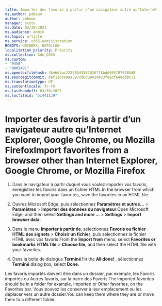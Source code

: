 ```yaml
---
title: Importer des favoris à partir d’un navigateur autre qu’Internet Explorer, Google Chrome, ou Mozilla Firefox
ms.author: pebaum
author: pebaum
manager: scotv
ms.date: 03/30/2021
ms.audience: Admin
ms.topic: article
ms.service: o365-administration
ROBOTS: NOINDEX, NOFOLLOW
localization_priority: Priority
ms.collection: Adm_O365
ms.custom:
- "9450"
- "9005491"
ms.openlocfilehash: 48e6d5ac22278544587d167f8bdd9957079f85d8
ms.sourcegitcommit: bef118c00aa397cd6d8941d403fe9cfa49dd8c73
ms.translationtype: HT
ms.contentlocale: fr-FR
ms.lasthandoff: 03/30/2021
ms.locfileid: "51441139"
---
```

# <a name="import-favorites-from-a-browser-other-than-internet-explorer-google-chrome-or-mozilla-firefox"></a><span data-ttu-id="0ebd5-102">Importer des favoris à partir d’un navigateur autre qu’Internet Explorer, Google Chrome, ou Mozilla Firefox</span><span class="sxs-lookup"><span data-stu-id="0ebd5-102">Import favorites from a browser other than Internet Explorer, Google Chrome, or Mozilla Firefox</span></span>

1. <span data-ttu-id="0ebd5-103">Dans le navigateur à partir duquel vous voulez importer vos favoris, enregistrez les favoris dans un fichier HTML.</span><span class="sxs-lookup"><span data-stu-id="0ebd5-103">In the browser from which you want to import your favorites, save the favorites in an HTML file.</span></span>

1. <span data-ttu-id="0ebd5-104">Ouvrez Microsoft Edge, puis sélectionnez **Paramètres et autres...** > **Paramètres** > **importer des données du navigateur**.</span><span class="sxs-lookup"><span data-stu-id="0ebd5-104">Open Microsoft Edge, and then select **Settings and more ...** > **Settings** > **Import browser data**.</span></span>

1. <span data-ttu-id="0ebd5-105">Dans le menu **Importer à partir de**, sélectionnez **Favoris ou fichier HTML des signets** > **Choisir un fichier**, puis sélectionnez le fichier HTML avec vos favoris.</span><span class="sxs-lookup"><span data-stu-id="0ebd5-105">From the **Import from** menu, select **Favorites or bookmarks HTML file** > **Choose file**, and then select the HTML file with your favorites.</span></span>

1. <span data-ttu-id="0ebd5-106">Dans la boîte de dialogue **Terminé !**</span><span class="sxs-lookup"><span data-stu-id="0ebd5-106">In the **All done!**</span></span> <span data-ttu-id="0ebd5-107">, sélectionnez **Terminé**.</span><span class="sxs-lookup"><span data-stu-id="0ebd5-107">dialog box, select **Done**.</span></span>

<span data-ttu-id="0ebd5-108">Les favoris importés doivent être dans un dossier, par exemple, les Favoris importés ou Autres favoris, sur la barre des Favoris.</span><span class="sxs-lookup"><span data-stu-id="0ebd5-108">The imported favorites should be in a folder for example, Imported or Other favorites, on the Favorites bar.</span></span> <span data-ttu-id="0ebd5-109">Vous pouvez les conserver à leur emplacement ou les déplacer vers un autre dossier.</span><span class="sxs-lookup"><span data-stu-id="0ebd5-109">You can keep them where they are or move them to a different folder.</span></span>